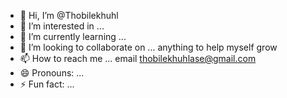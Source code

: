- 👋 Hi, I’m @Thobilekhuhl
- 👀 I’m interested in ...
- 🌱 I’m currently learning ...
- 💞️ I’m looking to collaborate on ... anything to help myself grow 
- 📫 How to reach me ... email thobilekhuhlase@gmail.com
- 😄 Pronouns: ...
- ⚡ Fun fact: ...

<!---
Thobilekhuhl/Thobilekhuhl is a ✨ special ✨ repository because its `README.md` (this file) appears on your GitHub profile.
You can click the Preview link to take a look at your changes.
--->
